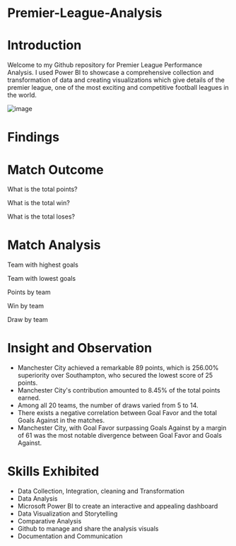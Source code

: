 # Premier-League-Analysis
# Introduction

Welcome to my Github repository for Premier League Performance Analysis. I used Power BI to showcase a comprehensive collection and transformation of data and creating visualizations which give details of the premier league, one of the most exciting and competitive football leagues in the world.

![image](https://github.com/aramideoye/Premier-League-Analysis/assets/136766114/05f15173-f3fc-4d47-9f93-418348ac7cf8)

# Findings

# Match Outcome

  What is the total points?
  
  What is the total win?
  
  What is the total loses?

# Match Analysis

  Team with highest goals
  
  Team with lowest goals
  
  Points by team
  
  Win by team
  
  Draw by team

  # Insight and Observation

  - Manchester City achieved a remarkable 89 points, which is 256.00% superiority over Southampton, who secured the lowest score of 25 points.
  - Manchester City's contribution amounted to 8.45% of the total points earned.
  - Among all 20 teams, the number of draws varied from 5 to 14.
  - There exists a negative correlation between Goal Favor and the total Goals Against in the matches.
  - Manchester City, with Goal Favor surpassing Goals Against by a margin of 61 was the most notable divergence between Goal Favor and Goals Against.

# Skills Exhibited

-  Data Collection, Integration, cleaning and Transformation
-  Data Analysis
-  Microsoft Power BI to create an interactive and appealing dashboard
-  Data Visualization and Storytelling
-  Comparative Analysis
-  Github to manage and share the analysis visuals
-  Documentation and Communication
  
